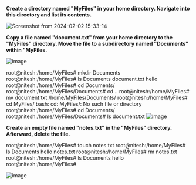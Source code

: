 **Create a directory named "MyFiles" in your home directory. Navigate into this directory and list its contents.**

![Screenshot from 2024-02-02 15-33-14](https://github.com/gitnitesh1995/Linux-Assignment-4/assets/61899084/1a964d38-a48b-49f2-870b-34cf50e4b7a5)

**Copy a file named "document.txt" from your home directory to the "MyFiles" directory. Move the file to a subdirectory named "Documents" within "MyFiles.**

![image](https://github.com/gitnitesh1995/Linux-Assignment-4/assets/61899084/949e0e9d-238b-41a9-b5cb-1844e7819b6f)

root@nitesh:/home/MyFiles# mkdir Documents
root@nitesh:/home/MyFiles# ls
Documents  document.txt  hello
root@nitesh:/home/MyFiles# cd Documents/
root@nitesh:/home/MyFiles/Documents# cd ..
root@nitesh:/home/MyFiles# mv document.txt /home/MyFiles/Documents/
root@nitesh:/home/MyFiles# cd MyFiles/
bash: cd: MyFiles/: No such file or directory
root@nitesh:/home/MyFiles# cd Documents/
root@nitesh:/home/MyFiles/Documents# ls
document.txt
![image](https://github.com/gitnitesh1995/Linux-Assignment-4/assets/61899084/87049d23-d556-43fc-aeec-3ac40612da64)

**Create an empty file named "notes.txt" in the "MyFiles" directory. Afterward, delete the file.**

root@nitesh:/home/MyFiles# touch notes.txt
root@nitesh:/home/MyFiles# ls
Documents  hello  notes.txt
root@nitesh:/home/MyFiles# rm notes.txt
root@nitesh:/home/MyFiles# ls
Documents  hello
root@nitesh:/home/MyFiles# 

![image](https://github.com/gitnitesh1995/Linux-Assignment-4/assets/61899084/ec68e50d-75eb-4e32-bbf1-85be6233dbfa)
